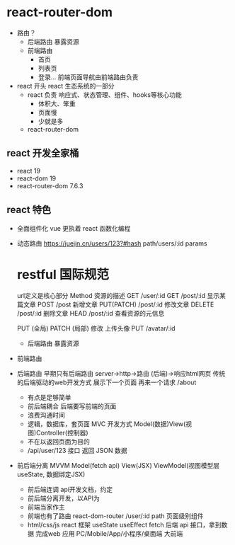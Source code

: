 # react-router-dom

- 路由？
  - 后端路由 
    暴露资源
  - 前端路由
    - 首页
    - 列表页
    - 登录...
    前端页面导航由前端路由负责
- react 开头
  react 生态系统的一部分
  - react 负责
    响应式、状态管理、组件、hooks等核心功能
    - 体积大、笨重
    - 页面慢
    - 少就是多
  - react-router-dom
## react 开发全家桶
- react 19
- react-dom 19
- react-router-dom 7.6.3
## react 特色
- 全面组件化
  vue 更执着 
  react 函数化编程


- 动态路由
  https://juejin.cn/users/123?#hash 
  path/users/:id params
  # restful 国际规范
  url定义是核心部分
  Method 资源的描述
  GET /user/:id
  GET /post/:id 显示某篇文章
  POST /post 新增文章
  PUT(PATCH) /post/:id 修改文章
  DELETE /post/:id 删除文章
  HEAD /post/:id 查看资源的元信息

  PUT (全局) PATCH (局部) 修改
  上传头像 PUT /avatar/:id
  - 后端路由 暴露资源

- 前端路由

- 后端路由
  早期只有后端路由
  server->http->路由 (后端)->响应html网页 传统的后端驱动的web开发方式
  展示下一个页面 再来一个请求 
  /about
  - 有点是足够简单
  - 前后端耦合 后端要写前端的页面
  - 浪费沟通时间
  - 逻辑，数据库，套页面 MVC 开发方式 Model(数据)View(视图)Controller(控制器)
  - 不在以返回页面为目的
  - /api/user/123 接口 返回 JSON 数据

- 前后端分离 MVVM Model(fetch api) View(JSX) ViewModel(视图模型层 useState, 数据绑定JSX) 
  - 前后端连调 api开发文档，约定
  - 前后端分离开发，以API为
  - 前端当家作主
  - 前端也有了路由 react-dom-router
    /user/:id path 页面级别组件
  - html/css/js react 框架
    useState
    useEffect
      fetch 后端 api 接口，拿到数据
      完成web 应用
      PC/Mobile/App/小程序/桌面端 大前端